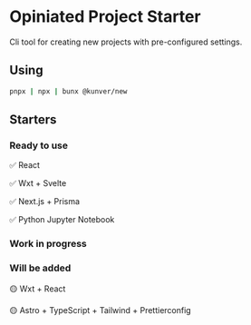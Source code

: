 # Opiniated Project Starter

Cli tool for creating new projects with pre-configured settings.

## Using

```bash
pnpx | npx | bunx @kunver/new
```

## Starters

### Ready to use

✅ React

✅ Wxt + Svelte

✅ Next.js + Prisma

✅ Python Jupyter Notebook

### Work in progress

### Will be added

🟡 Wxt + React

🟡 Astro + TypeScript + Tailwind + Prettierconfig
